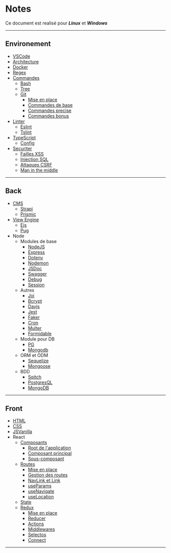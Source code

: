 # Notes

Ce document est realisé pour **_Linux_** et **_Windows_**

---

## Environement

- [VSCode](/docs/Environement/env.md#vscode)
- [Architecture](/docs/Environement/architecture.md)
- [Docker](/docs/Environement/env.md#docker)
- [Regex](/docs/Environement/regex.md)
- [Commandes](/docs/Environement/cmd.md)
  - [Bash](/docs/Environement/cmd.md#bash)
  - [Tree](/docs/Environement/cmd.md#tree)
  - [Git](/docs/Environement/git.md)
    - [Mise en place](/docs/Environement/git.md#mise-en-place)
    - [Commandes de base](/docs/Environement/git.md#commande-de-gestion-de-projet)
    - [Commandes precise](/docs/Environement/git.md#commande-precise)
    - [Commandes bonus](/docs/Environement/git.md#moins-important)
- [Linter](/docs/Environement/linter.md)
  - [Eslint](/docs/Environement/linter.md#eslint)
  - [Tslint](/docs/Environement/linter.md#tslint)
- [TypeScript](/docs/Environement/typescript.md)
  - [Config](/docs/Environement/typescript.md#typescript-nécessite-une-configuration-pour-être-utilisé)
- [Securiter](/docs/Environement/securite.md)
  - [Failles XSS](/docs/Environement/securite.md#failles-xss)
  - [Injection SQL](/docs/Environement/securite.md#injection-sql)
  - [Attaques CSRF](/docs/Environement/securite.md#attaques-csrf)
  - [Man in the middle](/docs/Environement/securite.md#man-in-the-middle)

---

## Back

- [CMS](/docs/Back-end/cms.md)
  - [Strapi](/docs/Back-end/cms.md#strapi)
  - [Prismic](/docs/Back-end/cms.md#prismic)
- [View Engine](/docs/Back-end/view_engine.md)
  - [Ejs](/docs/Back-end/view_engine.md#ejs)
  - [Pug](/docs/Back-end/view_engine.md#pug)
- Node
  - Modules de base
    - [NodeJS](/docs/Back-end/node/modulesDeBase.md#nodejs-1)
    - [Express](/docs/Back-end/node/modulesDeBase.md#express)
    - [Dotenv](/docs/Back-end/node/modulesDeBase.md#dotenv)
    - [Nodemon](/docs/Back-end/node/modulesDeBase.md#nodemon)
    - [JSDoc](/docs/Back-end/node/modulesDeBase.md#jsdoc)
    - [Swagger](/docs/Back-end/node/modulesDeBase.md#swagger)
    - [Debug](/docs/Back-end/node/modulesDeBase.md#debug)
    - [Session](/docs/Back-end/node/modulesDeBase.md#session)
  - Autres
    - [Joi](/docs/Back-end/node/autres.md#joi)
    - [Bcrypt](/docs/Back-end/node/autres.md#bcrypt)
    - [Dayjs](/docs/Back-end/node/autres.md#dayjs)
    - [Jest](/docs/Back-end/node/modulesDeBase.md#jest)
    - [Faker](/docs/Back-end/node/autres.md#faker)
    - [Cron](/docs/Back-end/node/autres.md#cron)
    - [Multer](/docs/Back-end/node/autres.md#multer)
    - [Formidable](/docs/Back-end/node/autres.md#formidable)
  - Module pour DB
    - [PG](/docs/Back-end/node/modulesDB.md#pg)
    - [Mongodb](/docs/Back-end/node/modulesDB.md#mongodb)
  - ORM et ODM
    - [Sequelize](/docs/Back-end/node/ORM_ODM.md#sequelize)
    - [Mongoose](/docs/Back-end/node/ORM_ODM.md#mongoose)
  - BDD
    - [Sqitch](/docs/Back-end/gestion.md#sqitch)
    - [PostgresQL](/docs/Back-end/BDD.md#poqtgresql)
    - [MongoDB](/docs/Back-end/BDD.md#mongodb)

---

## Front

- [HTML](/docs/Front-end/integration.md#html)
- [CSS](/docs/Front-end/integration.md#css)
- [JSVanilla](/docs/Front-end/integration.md#js-vanilla)
- React
  - [Composants](/docs/Front-end/react/component.md)
    - [Root de l'application](/docs/Front-end/react/component.md#index-root)
    - [Composant principal](/docs/Front-end/react/component.md#app-ou-composant-principal)
    - [Sous-composant](/docs/Front-end/react/component.md#sous-composant)
  - [Routes](/docs/Front-end/react/routes.md)
    - [Mise en place](/docs/Front-end/react/routes.md#mise-en-place-du-router)
    - [Gestion des routes](/docs/Front-end/react/routes.md#gestion-des-routes)
    - [NavLink et Link](/docs/Front-end/react/routes.md#navlink-et-link)
    - [useParams](/docs/Front-end/react/routes.md#useparams)
    - [useNavigate](/docs/Front-end/react/routes.md#usenavigate)
    - [useLocation](/docs/Front-end/react/routes.md#uselocation)
  - [State](/docs/Front-end/react/state.md)
  - [Redux](/docs/Front-end/react/redux.md)
    - [Mise en place](/docs/Front-end/react/redux.md#mise-en-place-de-redux)
    - [Reducer](/docs/Front-end/react/redux.md#reducer)
    - [Actions](/docs/Front-end/react/redux.md#actions)
    - [Middlewares](/docs/Front-end/react/redux.md#middlewares)
    - [Selectos](/docs/Front-end/react/redux.md#selectos)
    - [Connect](/docs/Front-end/react/redux.md#connect)

---
